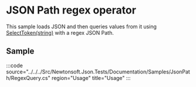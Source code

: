 ﻿# JSON Path regex operator

This sample loads JSON and then queries values from it using [SelectToken(string)](/api/newtonsoft/json/linq/jtoken/#method-selecttoken) with a regex JSON Path. 

## Sample

:::code source="../../../Src/Newtonsoft.Json.Tests/Documentation/Samples/JsonPath/RegexQuery.cs" region="Usage" title="Usage" :::
